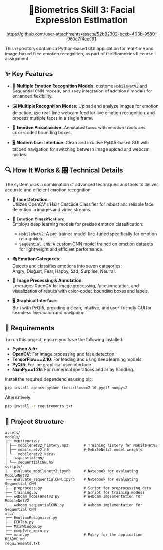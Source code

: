<div align="center">
  <h1><strong> 👤Biometrics Skill 3: Facial Expression Estimation </strong></h1>
  
  https://github.com/user-attachments/assets/52b92302-bcdb-403b-9580-960e7f4ee091
</div>

This repository contains a Python-based GUI application for real-time and image-based face emotion recognition, as part of the Biometrics II course assignment.

## ✨ Key Features

- 🧠 **Multiple Emotion Recognition Models**: custome `MobileNetV2` and  Sequential CNN models, and easy integration of additional models for enhanced flexibility.

- 🖼️ **Multiple Recognition Modes**: Upload and analyze images for emotion detection, use real-time webcam feed for live emotion recognition, and process multiple faces in a single frame.

- 🎨 **Emotion Visualization**: Annotated faces with emotion labels and color-coded bounding boxes.

- 🖥️ **Modern User Interface**: Clean and intuitive PyQt5-based GUI with tabbed navigation for switching between image upload and webcam modes.

## 🔍 How It Works & 🎛️ Technical Details

The system uses a combination of advanced techniques and tools to deliver accurate and efficient emotion recognition:

- 🎯 **Face Detection**:  
  Utilizes OpenCV's Haar Cascade Classifier for robust and reliable face detection in images and video streams.

- 🧠 **Emotion Classification**:  
  Employs deep learning models for precise emotion classification:  
  - `MobileNetV2`: A pre-trained model fine-tuned specifically for emotion recognition.  
  - `Sequential CNN`: A custom CNN model trained on emotion datasets for lightweight and efficient performance.  

- 🎭 **Emotion Categories**:  
  Detects and classifies emotions into seven categories:  
  Angry, Disgust, Fear, Happy, Sad, Surprise, Neutral.  

- 🎨 **Image Processing & Annotation**:  
  Leverages OpenCV for image processing, face annotation, and visualization of results with color-coded bounding boxes and labels.  

- 🖥️ **Graphical Interface**:  
  Built with PyQt5, providing a clean, intuitive, and user-friendly GUI for seamless interaction and navigation. 

## 📝 Requirements

To run this project, ensure you have the following installed:

- **Python 3.9+**  
- **OpenCV**: For image processing and face detection.  
- **TensorFlow==2.10**: For loading and using deep learning models.  
- **PyQt5**: For the graphical user interface.  
- **NumPy==1.26**: For numerical operations and array handling.  

Install the required dependencies using pip:

```bash
pip install opencv-python tensorflow==2.10 pyqt5 numpy<2
```
Alternatively:

```bash
pip install -r requirements.txt
```

## 📂 **Project Structure**
```
assets/
models/
├── mobilenetv2/
│ ├── mobilenetv2_history.npz       # Training history for MobileNetV2
│ ├── mobilenetv2.h5                # MobileNetV2 model weights
│ └── mobilenetv2.keras
├── sequentialCNN/
│ └── sequentialCNN.h5
scripts/
├── evaluate_mobilenetv2.ipynb      # Notebook for evaluating MobileNetV2
├── evaluate_sequentialCNN.ipynb    # Notebook for evaluating Sequential CNN
├── preprocess.py                   # Script for preprocessing data
├── training.py                     # Script for training models
├── webcam_mobilenetv2.py           # Webcam implementation for MobileNetV2
└── webcam_sequentialCNN.py         # Webcam implementation for Sequential CNN
src/
├── EmotionRecognizer.py
├── FERTab.py
├── MainWindow.py
├── complete_main.py
└── main.py                         # Entry for the application 
README.md
requirements.txt
```